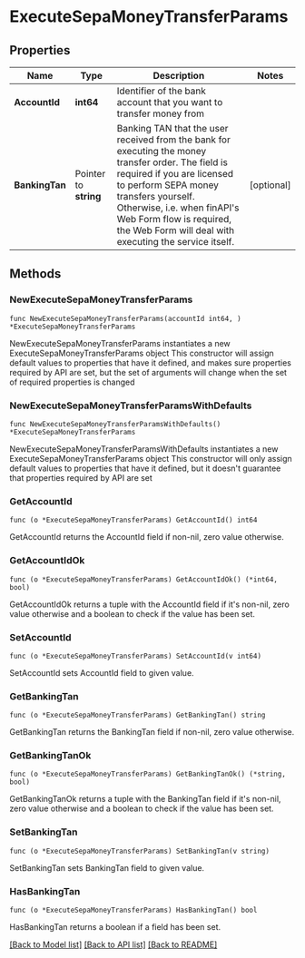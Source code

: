 # ExecuteSepaMoneyTransferParams

## Properties

Name | Type | Description | Notes
------------ | ------------- | ------------- | -------------
**AccountId** | **int64** | Identifier of the bank account that you want to transfer money from | 
**BankingTan** | Pointer to **string** | Banking TAN that the user received from the bank for executing the money transfer order. The field is required if you are licensed to perform SEPA money transfers yourself. Otherwise, i.e. when finAPI&#39;s Web Form flow is required, the Web Form will deal with executing the service itself. | [optional] 

## Methods

### NewExecuteSepaMoneyTransferParams

`func NewExecuteSepaMoneyTransferParams(accountId int64, ) *ExecuteSepaMoneyTransferParams`

NewExecuteSepaMoneyTransferParams instantiates a new ExecuteSepaMoneyTransferParams object
This constructor will assign default values to properties that have it defined,
and makes sure properties required by API are set, but the set of arguments
will change when the set of required properties is changed

### NewExecuteSepaMoneyTransferParamsWithDefaults

`func NewExecuteSepaMoneyTransferParamsWithDefaults() *ExecuteSepaMoneyTransferParams`

NewExecuteSepaMoneyTransferParamsWithDefaults instantiates a new ExecuteSepaMoneyTransferParams object
This constructor will only assign default values to properties that have it defined,
but it doesn't guarantee that properties required by API are set

### GetAccountId

`func (o *ExecuteSepaMoneyTransferParams) GetAccountId() int64`

GetAccountId returns the AccountId field if non-nil, zero value otherwise.

### GetAccountIdOk

`func (o *ExecuteSepaMoneyTransferParams) GetAccountIdOk() (*int64, bool)`

GetAccountIdOk returns a tuple with the AccountId field if it's non-nil, zero value otherwise
and a boolean to check if the value has been set.

### SetAccountId

`func (o *ExecuteSepaMoneyTransferParams) SetAccountId(v int64)`

SetAccountId sets AccountId field to given value.


### GetBankingTan

`func (o *ExecuteSepaMoneyTransferParams) GetBankingTan() string`

GetBankingTan returns the BankingTan field if non-nil, zero value otherwise.

### GetBankingTanOk

`func (o *ExecuteSepaMoneyTransferParams) GetBankingTanOk() (*string, bool)`

GetBankingTanOk returns a tuple with the BankingTan field if it's non-nil, zero value otherwise
and a boolean to check if the value has been set.

### SetBankingTan

`func (o *ExecuteSepaMoneyTransferParams) SetBankingTan(v string)`

SetBankingTan sets BankingTan field to given value.

### HasBankingTan

`func (o *ExecuteSepaMoneyTransferParams) HasBankingTan() bool`

HasBankingTan returns a boolean if a field has been set.


[[Back to Model list]](../README.md#documentation-for-models) [[Back to API list]](../README.md#documentation-for-api-endpoints) [[Back to README]](../README.md)


